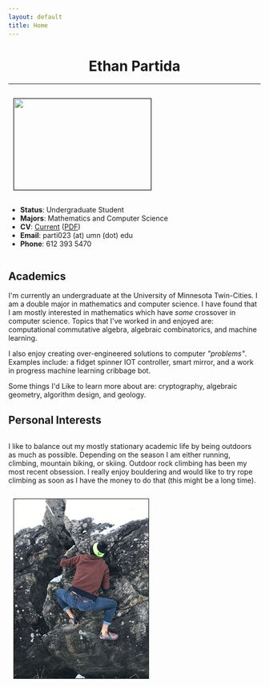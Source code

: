 ```yaml
---
layout: default
title: Home
---
```


<center> <h1>  Ethan Partida </h1> </center>

---
<div style="display: flex; flex-wrap: wrap; align-items: center;">
<div style="margin-left: 10px;"><p><img src="/pro_photo.jpg" height="182px" width="274px" border="1px"></p></div>
<div>
<ul>
 <li><strong>Status</strong>: Undergraduate Student</li>
 <li><strong>Majors</strong>: Mathematics and Computer Science</li>
 <li><strong>CV</strong>: <a href="https://docs.google.com/document/d/1LdWcbtoye2G30gCusoaiZ-Er1U-grIYnlRyexpxu6PM/edit?usp=sharing">Current</a> (<a href="/cv.pdf">PDF</a>)</li>
 <li><strong>Email</strong>: parti023 (at) umn (dot) edu <br></li>
 <li><strong>Phone</strong>: 612 393 5470</li>
</ul>
</div>
</div>

## Academics
I'm currently an undergraduate at the University of Minnesota Twin-Cities. I am a double major in mathematics and computer science. I have found that I am mostly interested in mathematics which have *some* crossover in computer science. Topics that I've worked in and enjoyed are: computational commutative algebra, algebraic combinatorics, and machine learning.

I also enjoy creating over-engineered solutions to computer *"problems"*. Examples include: a fidget spinner IOT controller, smart mirror, and a work in progress machine learning cribbage bot.

Some things I'd Like to learn more about are: cryptography, algebraic geometry, algorithm design, and geology.

## Personal Interests
<div style="display: flex; flex-wrap: wrap; align-items: center;">
<div style="display: inline-block;">
<p>
I like to balance out my mostly stationary academic life by being outdoors as much as possible. Depending on the season I am either running, climbing, mountain biking, or skiing. Outdoor rock climbing has been my most recent obsession. I really enjoy bouldering and would like to try rope climbing as soon as I have the money to do that (this might be a long time).
</p>
</div>
<div style="margin-left: 10px;"><p><img src="/rock_climbing.resized.jpg" border="1px"></p></div>
</div>
